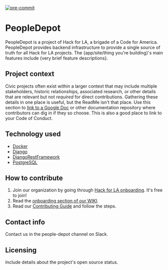 [![pre-commit](https://img.shields.io/badge/pre--commit-enabled-brightgreen?logo=pre-commit&logoColor=white)](https://github.com/pre-commit/pre-commit)

# PeopleDepot

PeopleDepot is a project of Hack for LA, a brigade of a Code for America. PeopleDepot provides backend infrastructure to provide a single source of truth for all Hack for LA projects. The {app/site/thing you're building}'s main features include {very brief feature descriptions}.

## Project context

Civic projects often exist within a larger context that may include multiple stakeholders, historic relationships, associated research, or other details that are relevant but not *required* for direct contributions. Gathering these details in one place is useful, but the ReadMe isn't that place. Use this section to [link to a Google Doc](#) or other documentation repository where contributors can dig in if they so choose. This is also a good place to link to your Code of Conduct.

## Technology used

- [Docker][docker-docs]
- [Django][django-docs]
- [DjangoRestFramework][drf-docs]
- [PostgreSQL][postgres-docs]

## How to contribute

1. Join our organization by going through [Hack for LA onboarding][HfLA onboarding]. It's free to join!
2. Read the [onboarding section of our WIKI](https://github.com/hackforla/website/wiki/Joining-the-HackforLA.org-Website-Team).
3. Read our [Contributing Guide][contributing] and follow the steps.

## Contact info

Contact us in the people-depot channel on Slack.

## Licensing

Include details about the project's open source status.

<!-- References section -->

[docker-docs]: https://www.postgresql.org/docs/
[django-docs]: https://docs.djangoproject.com/
[drf-docs]: https://www.django-rest-framework.org/tutorial/quickstart/
[postgres-docs]: https://www.postgresql.org/docs/
[contributing]: ./docs/contributing.md
[HfLA onboarding]: https://www.hackforla.org/getting-started
